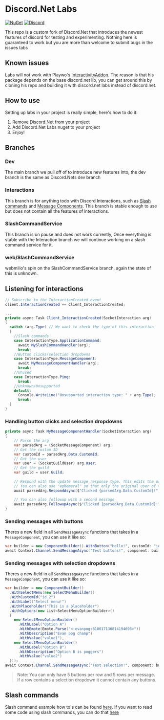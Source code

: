 # Discord.Net Labs
[![NuGet](https://img.shields.io/nuget/vpre/Discord.Net.Labs.svg?maxAge=2592000?style=plastic)](https://www.nuget.org/packages/Discord.Net.Labs)
[![Discord](https://discord.com/api/guilds/848176216011046962/widget.png)](https://discord.gg/dvSfUTet3K)

This repo is a custom fork of Discord.Net that introduces the newest features of discord for testing and experimenting. Nothing here is guaranteed to work but you are more than welcome to submit bugs in the issues tabs

## Known issues
Labs will not work with Playwo's [InteractivityAddon](https://github.com/Playwo/Discord.InteractivityAddon). The reason is that his package depends on the base discord.net lib, you can get around this by cloning his repo and building it with discord.net labs instead of discord.net.

## How to use
Setting up labs in your project is really simple, here's how to do it:
1) Remove Discord.Net from your project
2) Add Discord.Net Labs nuget to your project
3) Enjoy!

## Branches
### Dev
The main branch we pull off of to introduce new features into, the dev branch is the same as Discord.Nets dev branch

### Interactions
This branch is for anything todo with Discord Interactions, such as [Slash commands](https://discord.com/developers/docs/interactions/slash-commands) and [Message Components](https://discord.com/developers/docs/interactions/message-components). This branch is stable enough to use but does not contain all the features of interactions. 

### SlashCommandService
This branch is on pause and does not work currently, Once everything is stable with the Interaction branch we will continue working on a slash command service for it.

### web/SlashCommandService
webmilio's spin on the SlashCommandService branch, again the state of this is unknown. 

## Listening for interactions
```cs
// Subscribe to the InteractionCreated event
client.InteractionCreated += Client_InteractionCreated;

...
private async Task Client_InteractionCreated(SocketInteraction arg)
{
  switch (arg.Type) // We want to check the type of this interaction
  {
    //Slash commands
    case InteractionType.ApplicationCommand:
      await MySlashCommandHandler(arg);
      break;
    //Button clicks/selection dropdowns
    case InteractionType.MessageComponent:
      await MyMessageComponentHandler(arg);
      break;
    //Unused
    case InteractionType.Ping:
      break;
    //Unknown/Unsupported
    default:
      Console.WriteLine("Unsupported interaction type: " + arg.Type);
      break;
  }
}
```

### Handling button clicks and selection dropdowns
```cs
private async Task MyMessageComponentHandler(SocketInteraction arg)
{
    // Parse the arg
    var parsedArg = (SocketMessageComponent) arg;
    // Get the custom ID 
    var customId = parsedArg.Data.CustomId;
    // Get the user
    var user = (SocketGuildUser) arg.User;
    // Get the guild
    var guild = user.Guild;
    
    // Respond with the update message response type. This edits the original message if you have set AlwaysAcknowledgeInteractions to false.
    // You can also use "ephemeral" so that only the original user of the interaction sees the message
    await parsedArg.RespondAsync($"Clicked {parsedArg.Data.CustomId}!", type: InteractionResponseType.UpdateMessage, ephemeral: true);
    
    // You can also followup with a second message
    await parsedArg.FollowupAsync($"Clicked {parsedArg.Data.CustomId}!", type: InteractionResponseType.ChannelMessageWithSource, ephemeral: true);
}
```

### Sending messages with buttons
Theres a new field in all `SendMessageAsync` functions that takes in a `MessageComponent`, you can use it like so:
```cs
var builder = new ComponentBuilder().WithButton("Hello!", customId: "id_1", ButtonStyle.Primary, row: 0);
await Context.Channel.SendMessageAsync("Test buttons!", component: builder.Build());
```

### Sending messages with selection dropdowns
Theres a new field in all `SendMessageAsync` functions that takes in a `MessageComponent`, you can use it like so:
```cs
var builder = new ComponentBuilder()
  .WithSelectMenu(new SelectMenuBuilder()
  .WithCustomId("id_2")
  .WithLabel("Select menu!")
  .WithPlaceholder("This is a placeholder")
  .WithOptions(new List<SelectMenuOptionBuilder>()
  {
    new SelectMenuOptionBuilder()
      .WithLabel("Option A")
      .WithEmote(Emote.Parse("<:evanpog:810017136814194698>"))
      .WithDescription("Evan pog champ")
      .WithValue("value1"),
    new SelectMenuOptionBuilder()
      .WithLabel("Option B")
      .WithDescription("Option B is poggers")
      .WithValue("value2")
  }));
await Context.Channel.SendMessageAsync("Test selection!", component: builder.Build());
```

> Note: You can only have 5 buttons per row and 5 rows per message. If a row contains a selection dropdown it cannot contain any buttons.

## Slash commands
Slash command example how to's can be found [here](https://github.com/Discord-Net-Labs/Discord.Net-Labs/blob/Interactions/docs/guides/commands/application-commands.md). If you want to read some code using slash commands, you can do that [here](https://github.com/quinchs/SwissbotCore/blob/master/SwissbotCore/Handlers/AutoMod/Censor.cs)
